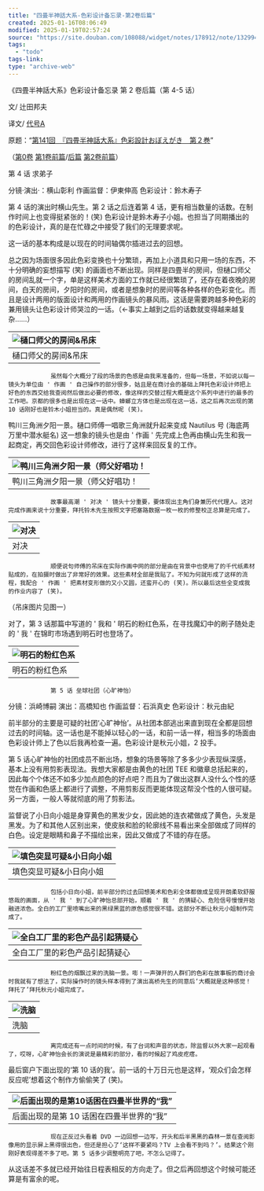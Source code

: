 ```yaml
---
title: "四畳半神話大系-色彩设计备忘录-第2卷后篇"
created: 2025-01-16T08:06:49
modified: 2025-01-19T02:57:24
source: "https://site.douban.com/108088/widget/notes/178912/note/132994294/"
tags:
  - "todo"
tags-link:
type: "archive-web"
---
```


《四畳半神話大系》色彩设计备忘录 第 2 卷后篇（第 4-5 话）

文/ 辻田邦夫

译文/ [代号A](https://www.douban.com/link2/?url=http%3A%2F%2Fwww.douban.com%2Fpeople%2FTAIGOUA%2F)

原题：“[第141回　『四畳半神話大系』色彩設計おぼえがき　第２巻](https://www.douban.com/link2/?url=http%3A%2F%2Fwww.style.fm%2Fas%2F05_column%2Ftsujita%2Ftsujita141.shtml&link2key=706d0919f9)”

（[第0卷](https://www.douban.com/link2/?url=http%3A%2F%2Fsite.douban.com%2Fwidget%2Fnotes%2F178912%2Fnote%2F104492148%2F) [第1卷前篇](https://www.douban.com/link2/?url=http%3A%2F%2Fsite.douban.com%2Fwidget%2Fnotes%2F178912%2Fnote%2F124523646%2F)/[后篇](https://www.douban.com/link2/?url=http%3A%2F%2Fsite.douban.com%2Fwidget%2Fnotes%2F178912%2Fnote%2F124612707%2F) [第2卷前篇](https://www.douban.com/link2/?url=http%3A%2F%2Fsite.douban.com%2Fwidget%2Fnotes%2F178912%2Fnote%2F132987601%2F)）

第 4 话 求弟子

分镜·演出·：横山彰利 作画监督：伊東伸高 色彩设计：鈴木寿子

第 4 话的演出时横山先生。第 2 话之后连着第 4 话，更有相当数量的话数。在制作时间上也变得挺紧张的！(笑) 色彩设计是鈴木寿子小姐。也担当了同期播出的 的色彩设计，真的是在忙碌之中接受了我们的无理要求呢。

这一话的基本构成是以现在的时间轴偶尔插进过去的回想。

总之因为场面很多因此色彩变换也十分繁琐，再加上小道具和只用一场的东西，不十分明确的妄想描写 (笑) 的画面也不断出现。同样是四畳半的房间，但樋口师父的房间乱就一个字，单是这样美术方面的工作就已经很繁琐了，还存在着夜晚的房间，白天的房间，夕阳时的房间，或者是想象时的房间等各种各样的色彩变化。而且是设计两用的版面设计和两用的作画镜头的暴风雨。这话是需要跨越多种色彩的兼用镜头让色彩设计师哭泣的一话。（←事实上越到之后的话数就变得越来越复杂……）

| ![樋口师父的房间&吊床](https://img2.doubanio.com/view/note/large/public/p132994294-1.jpg) |
| --- |
| 樋口师父的房间&吊床 |

                虽然每个大概分了段的场景的色感是由我来准备的，但每一场景，不如说以每一镜头为单位由 ' 作画 ' 自己操作的部分很多，姑且是在商讨会的基础上拜托色彩设计师把上好色的东西交给我查阅然后做出必要的修改，像这样的交替过程大概是这个系列中进行的最多的工作吧。京都的很多也是出现在这一话中。蟑螂立方体也是出现在这一话，这之后再次出现的第 10 话刚好也是铃木小姐担当的。真是偶然呢 (笑)。

鸭川三角洲夕阳一景。樋口师傅一唱歌三角洲就升起来变成 Nautilus 号 (海底两万里中潜水艇名) 这一想象的镜头也是由 ' 作画 ' 先完成上色再由横山先生和我一起商定，再交回色彩设计师修改，进行了这样来回反复的工作。

| ![鸭川三角洲夕阳一景（师父好唱功！](https://img3.doubanio.com/view/note/large/public/p132994294-3.jpg) |
| --- |
| 鸭川三角洲夕阳一景（师父好唱功！ |

                故事最高潮 ' 对决 ' 镜头十分重要，要体现出主角们身兼历代代理人。这对完成作画来说十分重要，拜托铃木先生按照文字把塞路数据一枚一枚的修整校正总算是完成了。

| ![对决](https://img3.doubanio.com/view/note/large/public/p132994294-2.jpg) |
| --- |
| 对决 |

                顺便说句师傅的吊床在实际作画中网的部分是由在背景中也使用了的千代纸素材贴成的，在拍摄时做出了非常好的效果。这些素材全部是我贴了。不知为何就形成了这样的流程，我配合 ' 作画 ' 把素材变形做的又小又圆，还蛮开心的 (笑)。所以最后这些全变成我的作业内容了 (笑)。

（吊床图片见图一）

对了，第 3 话那篇中写道的 ' 我和 ' 明石的粉红色系，在寻找魔幻中的刷子随处走的 ' 我 ' 在锦町市场遇到明石时也登场了。

| ![明石的粉红色系](https://img9.doubanio.com/view/note/large/public/p132994294-4.jpg) |
| --- |
| 明石的粉红色系 |

                第 5 话 垒球社团（心旷神怡）

分镜：浜崎博嗣 演出：高橋知也 作画监督：石浜真史 色彩设计：秋元由紀

前半部分的主要是可疑的社团‘心旷神怡’。从社团本部逃出来直到现在全都是回想过去的时间轴。这一话也是不能掉以轻心的一话，和前一话一样，相当多的场面由色彩设计师上了色以后我再检查一遍。色彩设计是秋元小姐，2 投手。

第 5 话心旷神怡的社团成员不断出场，想象的场景等除了多多少少表现纵深感，基本上没有用剪影表现法。我想大家都是由黄色的社团 TEE 和徽章总括起来的，因此每个个体还不如多少加点颜色的好点吧？而且为了做出这群人没什么个性的感觉在作画和色感上都进行了调整，不用剪影反而更能体现这帮没个性的人很可疑。另一方面，一般人等就彻底的用了剪影法。

监督说了小日向小姐是身穿黄色的黑发少女，因此她的连衣裙做成了黄色，头发是黑发。为了和其他人区别出来，使皮肤和脸的轮廓线不易看出来全部做成了同样的白色。设定是眼睛和鼻子不描绘出来，因此又做成了不错的存在感。

| ![填色突显可疑&小日向小姐](https://img9.doubanio.com/view/note/large/public/p132994294-5.jpg) |
| --- |
| 填色突显可疑&小日向小姐 |

                包括小日向小姐，前半部分的过去回想美术和色彩全体都做成呈现开朗柔软舒服悠哉的画面，从 ' 我 ' 到了心旷神怡总部开始，顺着 ' 我 ' 的猜疑心、危险信号慢慢开始融进浓色。全白的工厂里喷嘴出来的黑绿黑蓝的原色感觉很不错。这部分不断让秋元小姐制作完成了。

| ![全白工厂里的彩色产品引起猜疑心](https://img9.doubanio.com/view/note/large/public/p132994294-6.jpg) |
| --- |
| 全白工厂里的彩色产品引起猜疑心 |

                粉红色的烟飘过来的洗脑一景。嘭！一声弹开的人群们的色彩在故事板的商讨会时我就有了想法了，实际操作时的镜头样本得到了演出高桥先生的同意后‘大概就是这种感觉！拜托了’拜托秋元小姐完成了。

| ![洗脑](https://img3.doubanio.com/view/note/large/public/p132994294-7.jpg) |
| --- |
| 洗脑 |

                离完成还有一点时间的时候，有了台词和声音的状态，除监督以外大家一起观看了，哎呀，心旷神怡会长的演说是最精彩的部分，看的时候起了鸡皮疙瘩。

最后窗户下面出现的‘第 10 话的我’。前一话的十万日元也是这样，‘观众们会怎样反应呢’想着这个制作方偷偷笑了 (笑)。

| ![后面出现的是第10话困在四畳半世界的“我”](https://img1.doubanio.com/view/note/large/public/p132994294-8.jpg) |
| --- |
| 后面出现的是第 10 话困在四畳半世界的“我” |

                现在正反过头看着 DVD 一边回想一边写，开头和后半黑黑的森林一景在查阅影像用的显示屏上黑得很出色，但还是担心了‘这样不要紧吗？TV 上会看不到吗？’。结果这个刚刚好表现得差不多了吧。第 5 话多少调整明亮了吧，不怎么记得了。

从这话差不多就已经开始往日程表相反的方向走了。但之后再回想这个时候可能还算是有富余的呢。

